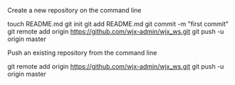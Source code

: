 Create a new repository on the command line

touch README.md
git init
git add README.md
git commit -m "first commit"
git remote add origin https://github.com/wjx-admin/wjx_ws.git
git push -u origin master


Push an existing repository from the command line

git remote add origin https://github.com/wjx-admin/wjx_ws.git
git push -u origin master